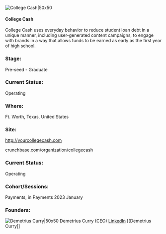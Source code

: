 

![College Cash|50x50](https://apimg.techstars.com/profiles/1671562674948_803575.png)

#### College Cash
College Cash uses everyday behavior to reduce student loan debt in a unique manner, including user-generated content campaigns, to engage with brands in a way that allows funds to be earned as early as the first year of high school.

### Stage: 
Pre-seed - Graduate 

### Current Status: 
Operating

### Where:
Ft. Worth, Texas, United States

### Site:
http://yourcollegecash.com



crunchbase.com/organization/collegecash

### Current Status: 
Operating

### Cohort/Sessions: 
Payments, in Payments 2023 January

### Founders: 

![Demetrius Curry|50x50]() Demetrius Curry (CEO) [LinkedIn](https://linkedin.com/in/demetriuscurry) [[Demetrius Curry]]


